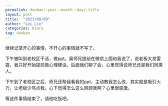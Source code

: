 ```yaml
---
permalink: douban/:year-:month-:day/:title
layout: post
title:  "2023/08/09"
author: "Lei Lie"
categories: Diary
tag: douban
---
```


继续记录开心的事情，不开心的事情就不写了。

下午被叫到老校区干活，做ppt。奥师兄提前在微信上面和我说了，说老板大发雷霆，我只好开始提前做心理建设。后面我们聊了会，心里觉得说师兄还是我们同类人。

下午到了老校区之后，师兄还帮我看我的ppt，主动教我怎么改，其实就是吸引火力，让老板少骂点我。心下觉得怎么这么照顾我啊？心里很感激。

等这件事情结束了，请他吃饭吧。